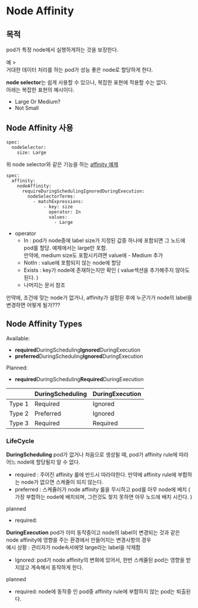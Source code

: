 # Node Affinity
## 목적
pod가 특정 node에서 실행하게하는 것을 보장한다.  

예 >  
거대한 데이터 처리를 하는 pod가 성능 좋은 node로 할당하게 한다.  

**node selector**는 쉽게 사용할 수 있으나, 복잡한 표현에 적용할 수는 없다.  
아래는 복잡한 표현의 예시이다.  
* Large Or Medium?
* Not Small 

## Node Affinity 사용
```
spec:
  nodeSelector:
    size: Large
```
위 node selector와 같은 기능을 하는 [affinity 예제](../demo/affinity/pod-definition.yml) 
```
spec:
  affinity:
    nodeAffinity:
      requireDuringSchedulingIgnoredDuringExecution:
        nodeSelectorTerms:
          - matchExpressions:
              - key: size
                operator: In
                values: 
                  - Large
```
* operator
  * In : pod가 node중에 label size가 지정된 값중 하나에 포함되면 그 노드에 pod를 할당. 예제에서는 large만 포함.  
  만약에, medium size도 포함시키려면 value에 - Medium 추가
  * NotIn : value에 포함되지 않는 node에 할당
  * Exists : key가 node에 존재하는지만 확인 ( value섹션을 추가해주지 않아도 된다. )
  * 나머지는 문서 참조

만약에, 조건에 맞는 node가 없거나, affinity가 설정된 후에 누군가가 node의 label을 변경하면 어떻게 될가???  


## Node Affinity Types
Available:
* **required**DuringScheduling**Ignored**DuringExecution
* **preferred**DuringScheduling**Ignored**DuringExecution

Planned:
* **required**DuringScheduling**Required**DuringExecution


|   | DuringScheduling  | DuringExecution  |
|---|---|---|
|Type 1|Required|Ignored|
|Type 2|Preferred|Ignored|
|Type 3|Required|Required|
### LifeCycle
**DuringScheduling**
pod가 없거나 처음으로 생성될 때, pod가 affinity rule에 따라 어느 node에 할당될지 알 수 없다.
* required : 주어진 affinity 룰에 반드시 따라야한다. 만약에 affinity rule에 부합하는 node가 없으면 스케쥴이 되지 않는다.
* preferred : 스케쥴러가 node affinity 룰을 무시하고 pod를 아무 node에 배치 ( 가장 부합하는 node에 배치되며, 그런것도 찾지 못하면 아무 노드에 배치 시킨다. )


planned
* required:

**DuringExecution**
pod가 이미 동작중이고 node의 label이 변경되는 것과 같은 node affinity에 영향을 주는 환경에서 만들어지는 변경사항의 경우  
예시 상황 : 관리자가 node속서에엇 large라는 label을 삭제함
* Ignored: pod가 node affinity의 변화에 있어서, 한번 스케쥴된 pod는 영향을 받지않고 계속해서 동작하게 한다.


planned
* required: node에 동작중 인 pod중 affinity rule에 부합하지 않는 pod는 퇴출된다.

 
